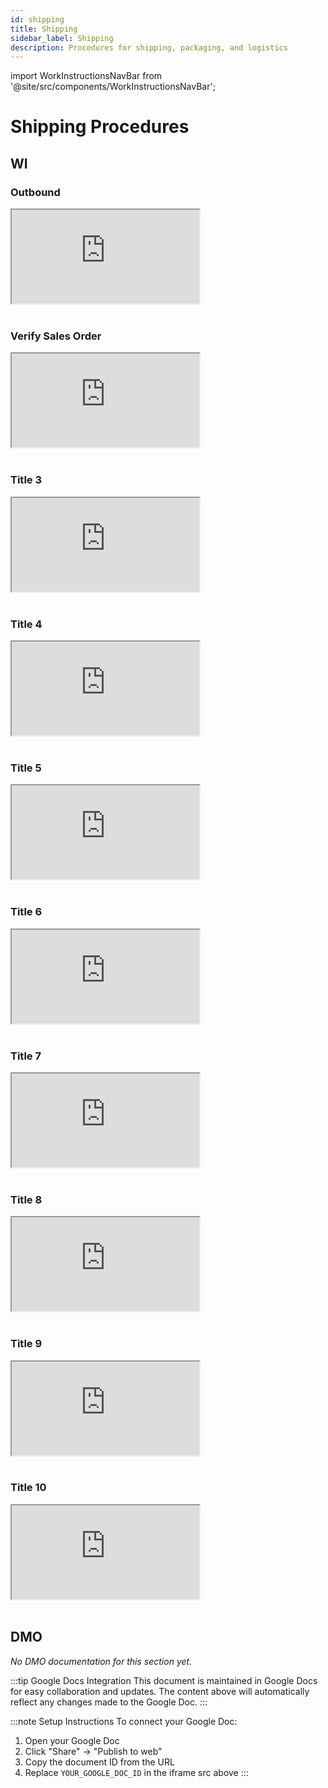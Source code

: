 ```yaml
---
id: shipping
title: Shipping
sidebar_label: Shipping
description: Procedures for shipping, packaging, and logistics
---
```

import WorkInstructionsNavBar from '@site/src/components/WorkInstructionsNavBar';

<WorkInstructionsNavBar />

# Shipping Procedures

## WI

### Outbound
<iframe src="https://docs.google.com/document/d/e/2PACX-1vTV1XUup5OLNt6Y_xaawCZ32bYh_0tV64_-7QrMOmBbZU7R_sjbZhG8_5zq9-A0h6365c17pKnEz05C/pub?embedded=true" style={{width: '100%', height: '800px', border: 'none'}}></iframe>

<br />
<br />

### Verify Sales Order
<iframe src="https://docs.google.com/document/d/e/2PACX-1vRzR9YqrzDNSGcwLr502sgNFK9kO_vQw5VqoC5wYYyqVqlEEYkbu4FOtGZ3XVzJ21uZP2oI6jRSjG1V/pub?embedded=true" style={{width: '100%', height: '800px', border: 'none'}}></iframe>

<br />
<br />

### Title 3
<iframe src="https://docs.google.com/document/d/e/2PACX-1vQkpugMM6ttUdK4klz16jRrQvwKF_tkA-ltaOr6Jdvdcg_x-YMsr3Z5JZQNSzJbeftNGW4Oatf8cfIc/pub?embedded=true" style={{width: '100%', height: '800px', border: 'none'}}></iframe>

<br />
<br />

### Title 4
<iframe src="https://docs.google.com/document/d/e/2PACX-1vRYoVck8ytgRKyek2aic1ekY88eNULOb9P_VSGG_j15g-w_w5lbZ68Zs4YlMUpFTlUtk2t7_fIL84km/pub?embedded=true" style={{width: '100%', height: '800px', border: 'none'}}></iframe>

<br />
<br />

### Title 5
<iframe src="https://docs.google.com/document/d/e/2PACX-1vTt9j2QM-SvoMXNTIfOepW8ej_BhiaROwG3OO3rqAo9J7epTZC9kqZ6LmKVnBdrrAo6tThUfsf0amDy/pub?embedded=true" style={{width: '100%', height: '800px', border: 'none'}}></iframe>

<br />
<br />

### Title 6
<iframe src="https://docs.google.com/document/d/e/2PACX-1vTXlhn2iV_9Oxl062z5SfZAu0rOV79y9yW9WwJD5BLnjiNX15ivW0VDYWiu7DI504kVMfcvMNdtLs_C/pub?embedded=true" style={{width: '100%', height: '800px', border: 'none'}}></iframe>

<br />
<br />

### Title 7
<iframe src="https://docs.google.com/document/d/e/2PACX-1vQxGYoahIL7k-OrmCmUU4A29R2kY0TkojZ1WcmUiYCJTLrRcSuPyPZsYpj3hUjugVMUMmohQ0-R9eTA/pub?embedded=true" style={{width: '100%', height: '800px', border: 'none'}}></iframe>

<br />
<br />

### Title 8
<iframe src="https://docs.google.com/document/d/e/2PACX-1vQtIW_OmE28aNGheJvitj02-tyb7sIsUoGy0RqeBZN0RbPb_ifgKyUCm9v5idbk8Cs1JinF-lcHkckV/pub?embedded=true" style={{width: '100%', height: '800px', border: 'none'}}></iframe>

<br />
<br />

### Title 9
<iframe src="https://docs.google.com/document/d/e/2PACX-1vRWaD0RA4E-8IvQl-Tc-apz8Heid8lUWJHLuZrWP-9SANx5Jp2k9kk1rlckshvonX0AchIGgq3-AIOq/pub?embedded=true" style={{width: '100%', height: '800px', border: 'none'}}></iframe>

<br />
<br />

### Title 10
<iframe src="https://docs.google.com/document/d/e/2PACX-1vRW79MZA1ZGok8DbbXeqbuLJ6hLNUU-zNtoPMy2mzVCMtXsWdjD9W_5sSiPaEe91ePratKnHSga_zrs/pub?embedded=true" style={{width: '100%', height: '800px', border: 'none'}}></iframe>

<br />
<br />

## DMO
*No DMO documentation for this section yet.*

:::tip Google Docs Integration
This document is maintained in Google Docs for easy collaboration and updates. The content above will automatically reflect any changes made to the Google Doc.
:::

:::note Setup Instructions
To connect your Google Doc:
1. Open your Google Doc
2. Click "Share" → "Publish to web"
3. Copy the document ID from the URL
4. Replace `YOUR_GOOGLE_DOC_ID` in the iframe src above
:::

